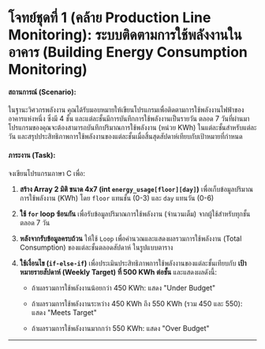 # **โจทย์ชุดที่ 1 (คล้าย Production Line Monitoring): ระบบติดตามการใช้พลังงานในอาคาร (Building Energy Consumption Monitoring)**

#### **สถานการณ์ (Scenario):**

ในฐานะวิศวกรพลังงาน คุณได้รับมอบหมายให้เขียนโปรแกรมเพื่อติดตามการใช้พลังงานไฟฟ้าของอาคารแห่งหนึ่ง ซึ่งมี 4 ชั้น และแต่ละชั้นมีการบันทึกการใช้พลังงานเป็นรายวัน ตลอด 7 วันที่ผ่านมา โปรแกรมของคุณจะต้องสามารถบันทึกปริมาณการใช้พลังงาน (หน่วย KWh) ในแต่ละชั้นสำหรับแต่ละวัน และสรุปประสิทธิภาพการใช้พลังงานของแต่ละชั้นเมื่อสิ้นสุดสัปดาห์เทียบกับเป้าหมายที่กำหนด

#### **ภาระงาน (Task):**

จงเขียนโปรแกรมภาษา C เพื่อ:

1.  **สร้าง Array 2 มิติ ขนาด 4x7 (int `energy_usage[floor][day]`)** เพื่อเก็บข้อมูลปริมาณการใช้พลังงาน (KWh) โดย `floor` แทนชั้น (0-3) และ `day` แทนวัน (0-6)
    
2.  **ใช้ `for` loop ซ้อนกัน** เพื่อรับข้อมูลปริมาณการใช้พลังงาน (จำนวนเต็ม) จากผู้ใช้สำหรับทุกชั้นตลอด 7 วัน
    
3.  **หลังจากรับข้อมูลครบถ้วน** ให้ใช้ `Loop` เพื่อคำนวณและแสดงผลรวมการใช้พลังงาน (Total Consumption) ของแต่ละชั้นตลอดสัปดาห์ ในรูปแบบตาราง
    
4.  **ใช้เงื่อนไข (`if-else-if`)** เพื่อประเมินประสิทธิภาพการใช้พลังงานของแต่ละชั้นเทียบกับ **เป้าหมายรายสัปดาห์ (Weekly Target) ที่ 500 KWh ต่อชั้น** และแสดงผลดังนี้:
    
    -   ถ้าผลรวมการใช้พลังงานน้อยกว่า 450 KWh: แสดง "Under Budget"
        
    -   ถ้าผลรวมการใช้พลังงานระหว่าง 450 KWh ถึง 550 KWh (รวม 450 และ 550): แสดง "Meets Target"
        
    -   ถ้าผลรวมการใช้พลังงานมากกว่า 550 KWh: แสดง "Over Budget"
---